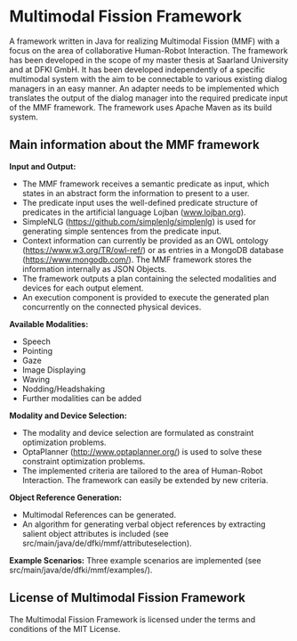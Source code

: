 # Multimodal Fission Framework
A framework written in Java for realizing Multimodal Fission (MMF) with a focus on the area of collaborative Human-Robot Interaction. 
The framework has been developed in the scope of my master thesis at Saarland University and at DFKI GmbH.
It has been developed independently of a specific multimodal system with the aim to be connectable to various existing dialog managers in an easy manner. An adapter needs to be implemented which translates the output of the dialog manager into the required predicate input of the MMF framework.
The framework uses Apache Maven as its build system.

## Main information about the MMF framework ##

**Input and Output:**
- The MMF framework receives a semantic predicate as input, which states in an abstract form the information to present to a user.
- The predicate input uses the well-defined predicate structure of predicates in the artificial language Lojban (www.lojban.org). 
- SimpleNLG (https://github.com/simplenlg/simplenlg) is used for generating simple sentences from the predicate input.
- Context information can currently be provided as an OWL ontology (https://www.w3.org/TR/owl-ref/) or as entries in a MongoDB database (https://www.mongodb.com/). The MMF framework stores the information internally as JSON Objects.
- The framework outputs a plan containing the selected modalities and devices for each output element.
- An execution component is provided to execute the generated plan concurrently on the connected physical devices.

**Available Modalities:**
- Speech
- Pointing
- Gaze
- Image Displaying
- Waving
- Nodding/Headshaking
- Further modalities can be added

**Modality and Device Selection:**
- The modality and device selection are formulated as constraint optimization problems. 
- OptaPlanner (http://www.optaplanner.org/) is used to solve these constraint optimization problems.
- The implemented criteria are tailored to the area of Human-Robot Interaction. The framework can easily be extended by new criteria.

**Object Reference Generation:**
- Multimodal References can be generated.
- An algorithm for generating verbal object references by extracting salient object attributes is included (see src/main/java/de/dfki/mmf/attributeselection).

**Example Scenarios:**
Three example scenarios are implemented (see src/main/java/de/dfki/mmf/examples/).


## License of Multimodal Fission Framework ##
The Multimodal Fission Framework is licensed under the terms and conditions of the MIT License.
